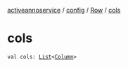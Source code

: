 [activeannoservice](../../index.md) / [config](../index.md) / [Row](index.md) / [cols](./cols.md)

# cols

`val cols: `[`List`](https://kotlinlang.org/api/latest/jvm/stdlib/kotlin.collections/-list/index.html)`<`[`Column`](../-column/index.md)`>`